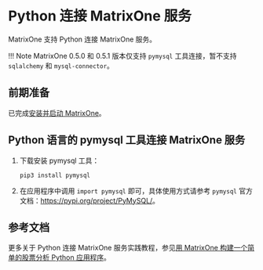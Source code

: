 # Python 连接 MatrixOne 服务

MatrixOne 支持 Python 连接 MatrixOne 服务。

!!! Note
    MatrixOne 0.5.0 和 0.5.1 版本仅支持 `pymysql` 工具连接，暂不支持 `sqlalchemy` 和 `mysql-connector`。

## 前期准备

已完成[安装并启动 MatrixOne](../../Get-Started/install-standalone-matrixone.md)。

## Python 语言的 pymysql 工具连接 MatrixOne 服务

1. 下载安装 pymysql 工具：

    ```
    pip3 install pymysql
    ```

2. 在应用程序中调用 `import pymysql` 即可，具体使用方式请参考 `pymysql` 官方文档：<https://pypi.org/project/PyMySQL/>。

## 参考文档

更多关于 Python 连接 MatrixOne 服务实践教程，参见[用 MatrixOne 构建一个简单的股票分析 Python 应用程序](../../Tutorial/develop-python-application.md)。
